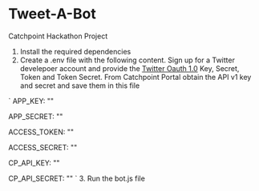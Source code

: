 # Tweet-A-Bot
Catchpoint Hackathon Project

1. Install the required dependencies 
2. Create a .env file with the following content. Sign up for a Twitter develepoer account and provide the [Twitter Oauth 1.0](https://developer.twitter.com/en/docs/authentication/oauth-1-0a/obtaining-user-access-tokens) Key, Secret, Token and Token Secret. From Catchpoint Portal obtain the API v1 key and secret and save them in this file

`
APP_KEY: ""

APP_SECRET: ""

ACCESS_TOKEN: ""

ACCESS_SECRET: ""

CP_API_KEY: ""

CP_API_SECRET: ""
`
3. Run the bot.js file 

